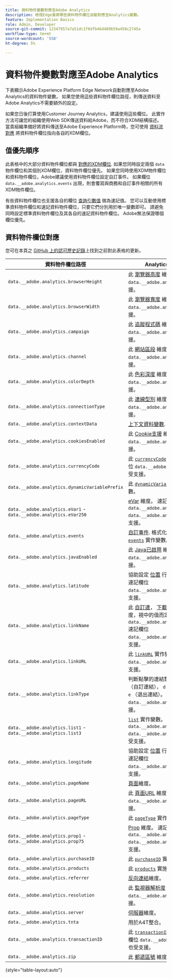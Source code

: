 ```yaml
---
title: 資料物件變數對應至Adobe Analytics
description: 檢視Edge會將哪些資料物件欄位自動對應至Analytics變數。
feature: Implementation Basics
role: Admin, Developer
source-git-commit: 12347957a7a51dc1f8dfb46d489b59a450c2745a
workflow-type: tm+mt
source-wordcount: '558'
ht-degree: 5%

---
```


# 資料物件變數對應至Adobe Analytics

下表顯示Adobe Experience Platform Edge Network自動對應至Adobe Analytics的資料物件變數。 如果您使用這些資料物件欄位路徑，則傳送資料至Adobe Analytics不需要額外的設定。

如果您日後打算使用Customer Journey Analytics，建議使用這些欄位。 此實作方法可讓您的組織使用Web SDK傳送資料給Adobe，而不符合XDM結構描述。 當貴組織準備好將資料傳送至Adobe Experience Platform時，您可使用 [資料流對應](https://experienceleague.adobe.com/docs/experience-platform/datastreams/data-prep.html#mapping) 將資料物件欄位指向各自的XDM欄位。

## 值優先順序

此表格中的大部分資料物件欄位都與 [對應的XDM欄位](xdm-var-mapping.md). 如果您同時設定兩個 `data` 物件欄位和其個別XDM欄位，資料物件欄位優先。 如果您同時使用XDM物件欄位和資料物件欄位，Adobe建議使用資料物件欄位設定自訂事件。 如果欄位 `data.__adobe.analytics.events` 出現，則會覆寫與商務和自訂事件相關的所有XDM物件欄位。

有些資料物件欄位也支援各自的欄位 [查詢引數值](../validate/query-parameters.md) 做為速記值。 您可以互動使用標準資料物件欄位和速記資料物件欄位，只要它們分別用於唯一變數即可。 請避免同時設定標準資料物件欄位及其各自的速記資料物件欄位。 Adobe無法保證哪個欄位優先。

## 資料物件欄位對應

您可在本頁之 [GitHub 上的認可歷史記錄](https://github.com/AdobeDocs/analytics.en/commits/main/help/implement/aep-edge/data-var-mapping.md)上找到之前對此表格的更新。

| 資料物件欄位路徑 | Analytics變數和說明 |
| --- | --- |
| `data.__adobe.analytics.browserHeight` | 此 [瀏覽器高度](../../components/dimensions/browser-height.md) 維度。 速記欄位 `data.__adobe.analytics.bh` 也受支援。 |
| `data.__adobe.analytics.browserWidth` | 此 [瀏覽器寬度](../../components/dimensions/browser-width.md) 維度。 速記欄位 `data.__adobe.analytics.bw` 也受支援。 |
| `data.__adobe.analytics.campaign` | 此 [追蹤程式碼](../../components/dimensions/tracking-code.md) 維度。 速記欄位 `data.__adobe.analytics.v0` 也受支援。 |
| `data.__adobe.analytics.channel` | 此 [網站區段](../../components/dimensions/site-section.md) 維度。 速記欄位 `data.__adobe.analytics.ch` 也受支援。 |
| `data.__adobe.analytics.colorDepth` | 此 [色彩深度](../../components/dimensions/color-depth.md) 維度。 速記欄位 `data.__adobe.analytics.c` 也受支援。 |
| `data.__adobe.analytics.connectionType` | 此 [連線型別](../../components/dimensions/connection-type.md) 維度。 速記欄位 `data.__adobe.analytics.ct` 也受支援。 |
| `data.__adobe.analytics.contextData` | [上下文資料變數](/help/implement/vars/page-vars/contextdata.md). |
| `data.__adobe.analytics.cookiesEnabled` | 此 [Cookie支援](../../components/dimensions/cookie-support.md) 維度。 速記欄位 `data.__adobe.analytics.k` 也受支援。 |
| `data.__adobe.analytics.currencyCode` | 此 [`currencyCode`](../vars/config-vars/currencycode.md) 實作變數。 速記欄位 `data.__adobe.analytics.cc` 也受支援。 |
| `data.__adobe.analytics.dynamicVariablePrefix` | 此 [`dynamicVariablePrefix`](../vars/config-vars/dynamicvariableprefix.md) 實作變數。 |
| `data.__adobe.analytics.eVar1` - `data.__adobe.analytics.eVar250` | [eVar](../../components/dimensions/evar.md) 維度。 速記欄位 `data.__adobe.analytics.v1` - `data.__adobe.analytics.v250` 也受支援。 |
| `data.__adobe.analytics.events` | [自訂事件](../../components/metrics/custom-events.md). 格式化此欄位的方式與 [`events`](../vars/page-vars/events/events-overview.md) 實作變數。 |
| `data.__adobe.analytics.javaEnabled` | 此 [Java已啟用](../../components/dimensions/java-enabled.md) 維度。 速記欄位 `data.__adobe.analytics.v` 也受支援。 |
| `data.__adobe.analytics.latitude` | 協助設定 [位置](../../components/dimensions/lifecycle-dimensions.md) 行動生命週期維度。 速記欄位 `data.__adobe.analytics.lat` 也受支援。 |
| `data.__adobe.analytics.linkName` | 此 [自訂連](../../components/dimensions/custom-link.md)， [下載連](../../components/dimensions/download-link.md)，或 [退出連結](../../components/dimensions/exit-link.md) 維度，視中的值而定 `data.__adobe.analytics.linkType`. 速記欄位 `data.__adobe.analytics.pev2` 也受支援。 |
| `data.__adobe.analytics.linkURL` | 此 [`linkURL`](../vars/config-vars/linkurl.md) 實作變數。 速記欄位 `data.__adobe.analytics.pev1` 也受支援。 |
| `data.__adobe.analytics.linkType` | 判斷點擊的連結類型。有效值包括 `o` （自訂連結）， `d` （下載連結），以及 `e` （退出連結）。 速記欄位 `data.__adobe.analytics.pe` 也受支援。 |
| `data.__adobe.analytics.list1` - `data.__adobe.analytics.list3` | [`list`](/help/implement/vars/page-vars/list.md) 實作變數。 速記欄位 `data.__adobe.analytics.l1` - `data.__adobe.analytics.list3` 也受支援。 |
| `data.__adobe.analytics.longitude` | 協助設定 [位置](../../components/dimensions/lifecycle-dimensions.md) 行動生命週期維度。 速記欄位 `data.__adobe.analytics.lon` 也受支援。 |
| `data.__adobe.analytics.pageName` | [頁面](/help/components/dimensions/page.md)維度。 |
| `data.__adobe.analytics.pageURL` | 此 [頁面URL](/help/components/dimensions/page-url.md) 維度。 速記欄位 `data.__adobe.analytics.g` 也受支援。 |
| `data.__adobe.analytics.pageType` | 此 [`pageType`](../vars/page-vars/pagetype.md) 實作變數。 |
| `data.__adobe.analytics.prop1` - `data.__adobe.analytics.prop75` | [Prop](../../components/dimensions/prop.md) 維度。 速記欄位 `data.__adobe.analytics.c1` - `data.__adobe.analytics.c75` 也受支援。 |
| `data.__adobe.analytics.purchaseID` | 此 [`purchaseID`](../vars/page-vars/purchaseid.md) 實作變數。 |
| `data.__adobe.analytics.products` | 此 [`products`](../vars/page-vars/products.md) 實施變數，格式類似。 |
| `data.__adobe.analytics.referrer` | [反向連結](/help/components/dimensions/referrer.md)維度。 |
| `data.__adobe.analytics.resolution` | 此 [監視器解析度](../../components/dimensions/monitor-resolution.md) 維度。 速記欄位 `data.__adobe.analytics.s` 也受支援。 |
| `data.__adobe.analytics.server` | [伺服器](/help/components/dimensions/server.md)維度。 |
| `data.__adobe.analytics.tnta` | 用於A4T整合。 |
| `data.__adobe.analytics.transactionID` | 此 [`transactionID`](../vars/page-vars/transactionid.md) 實作變數。 速記欄位 `data.__adobe.analytics.xact` 也受支援。 |
| `data.__adobe.analytics.zip` | 此 [郵遞區號](../../components/dimensions/zip-code.md) 維度。 |

{style="table-layout:auto"}
